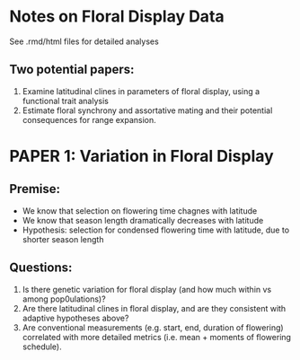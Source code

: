 # Notes on Floral Display Data

See .rmd/html files for detailed analyses

## Two potential papers:
 
  1.	Examine latitudinal clines in parameters of floral display, using a functional trait analysis
  2.	Estimate floral synchrony and assortative mating and their potential consequences for range expansion.

# PAPER 1: Variation in Floral Display

## Premise: 

  * We know that selection on flowering time chagnes with latitude
  * We know that season length dramatically decreases with latitude
  * Hypothesis: selection for condensed flowering time with latitude, due to shorter season length

## Questions:

  1. Is there genetic variation for floral display (and how much within vs among pop0ulations)?
  2. Are there latitudinal clines in floral display, and are they consistent with adaptive hypotheses above?
  3. Are conventional measurements (e.g. start, end, duration of flowering) correlated with more detailed metrics (i.e. mean + moments of flowering schedule).

